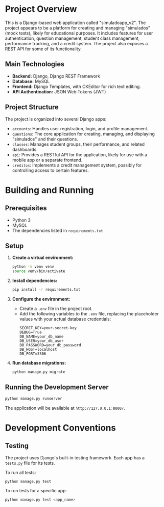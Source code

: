 # Project Overview

This is a Django-based web application called "simuladoapp_v2". The project appears to be a platform for creating and managing "simulados" (mock tests), likely for educational purposes. It includes features for user authentication, question management, student class management, performance tracking, and a credit system. The project also exposes a REST API for some of its functionality.

## Main Technologies

*   **Backend:** Django, Django REST Framework
*   **Database:** MySQL
*   **Frontend:** Django Templates, with CKEditor for rich text editing.
*   **API Authentication:** JSON Web Tokens (JWT)

## Project Structure

The project is organized into several Django apps:

*   `accounts`: Handles user registration, login, and profile management.
*   `questions`: The core application for creating, managing, and displaying "simulados" and their questions.
*   `classes`: Manages student groups, their performance, and related dashboards.
*   `api`: Provides a RESTful API for the application, likely for use with a mobile app or a separate frontend.
*   `creditos`: Implements a credit management system, possibly for controlling access to certain features.

# Building and Running

## Prerequisites

*   Python 3
*   MySQL
*   The dependencies listed in `requirements.txt`

## Setup

1.  **Create a virtual environment:**
    ```bash
    python -m venv venv
    source venv/bin/activate
    ```

2.  **Install dependencies:**
    ```bash
    pip install -r requirements.txt
    ```

3.  **Configure the environment:**
    *   Create a `.env` file in the project root.
    *   Add the following variables to the `.env` file, replacing the placeholder values with your actual database credentials:
        ```
        SECRET_KEY=your-secret-key
        DEBUG=True
        DB_NAME=your_db_name
        DB_USER=your_db_user
        DB_PASSWORD=your_db_password
        DB_HOST=localhost
        DB_PORT=3306
        ```

4.  **Run database migrations:**
    ```bash
    python manage.py migrate
    ```

## Running the Development Server

```bash
python manage.py runserver
```

The application will be available at `http://127.0.0.1:8000/`.

# Development Conventions

## Testing

The project uses Django's built-in testing framework. Each app has a `tests.py` file for its tests.

To run all tests:

```bash
python manage.py test
```

To run tests for a specific app:

```bash
python manage.py test <app_name>
```
